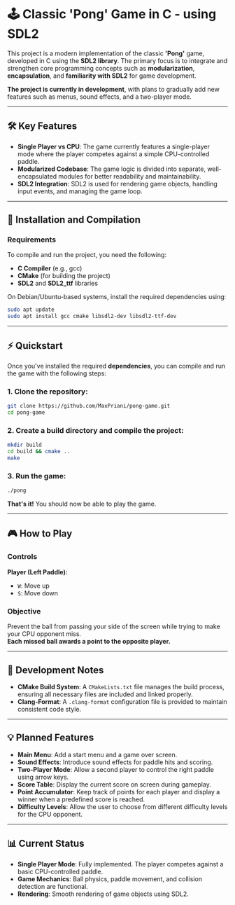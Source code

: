 # 🕹️ Classic 'Pong' Game in C - using SDL2

This project is a modern implementation of the classic **'Pong'** game, developed in C using the **SDL2 library**. The primary focus is to integrate and strengthen core programming concepts such as **modularization**, **encapsulation**, and **familiarity with SDL2** for game development.  

**The project is currently in development**, with plans to gradually add new features such as menus, sound effects, and a two-player mode.  

---

## 🛠️ Key Features  
- **Single Player vs CPU**: The game currently features a single-player mode where the player competes against a simple CPU-controlled paddle.  
- **Modularized Codebase**: The game logic is divided into separate, well-encapsulated modules for better readability and maintainability.  
- **SDL2 Integration**: SDL2 is used for rendering game objects, handling input events, and managing the game loop.  
 
---

## 🚀 Installation and Compilation  

### Requirements  
To compile and run the project, you need the following:  
- **C Compiler** (e.g., gcc)  
- **CMake** (for building the project)  
- **SDL2** and **SDL2_ttf** libraries  

On Debian/Ubuntu-based systems, install the required dependencies using:  

```bash
sudo apt update
sudo apt install gcc cmake libsdl2-dev libsdl2-ttf-dev
```

---

## ⚡ Quickstart

Once you've installed the required **dependencies**, you can compile and run the game with the following steps:

### 1. Clone the repository:

```bash
git clone https://github.com/MaxPriani/pong-game.git
cd pong-game
```

### 2. Create a build directory and compile the project:

```bash
mkdir build
cd build && cmake ..
make
```

### 3. Run the game:

```bash
./pong
```

**That's it!** You should now be able to play the game.

---

## 🎮 How to Play  

### Controls  
**Player (Left Paddle):**  
- `W`: Move up  
- `S`: Move down  

### Objective  
Prevent the ball from passing your side of the screen while trying to make your CPU opponent miss.  
**Each missed ball awards a point to the opposite player.**  

---

## 🔨 Development Notes  
- **CMake Build System**: A `CMakeLists.txt` file manages the build process, ensuring all necessary files are included and linked properly.  
- **Clang-Format**: A `.clang-format` configuration file is provided to maintain consistent code style.   

---

## 💡 **Planned Features**
- **Main Menu**: Add a start menu and a game over screen.
- **Sound Effects**: Introduce sound effects for paddle hits and scoring.
- **Two-Player Mode**: Allow a second player to control the right paddle using arrow keys.
- **Score Table**: Display the current score on screen during gameplay.
- **Point Accumulator**: Keep track of points for each player and display a winner when a predefined score is reached.
- **Difficulty Levels**: Allow the user to choose from different difficulty levels for the CPU opponent.

---

## 📊 **Current Status**
- **Single Player Mode**: Fully implemented. The player competes against a basic CPU-controlled paddle.
- **Game Mechanics**: Ball physics, paddle movement, and collision detection are functional.
- **Rendering**: Smooth rendering of game objects using SDL2.

